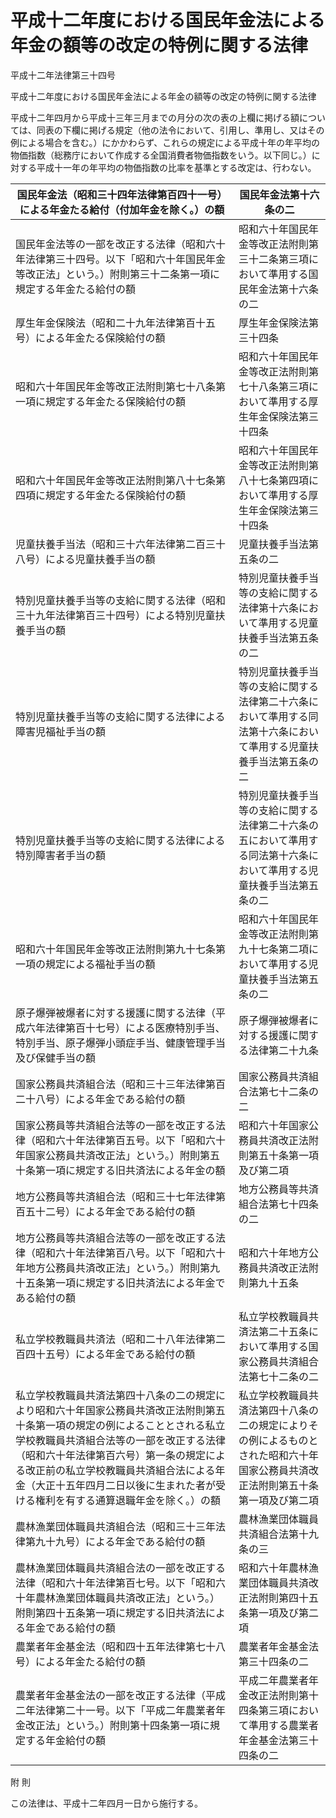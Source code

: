 # 平成十二年度における国民年金法による年金の額等の改定の特例に関する法律

平成十二年法律第三十四号

平成十二年度における国民年金法による年金の額等の改定の特例に関する法律

平成十二年四月から平成十三年三月までの月分の次の表の上欄に掲げる額については、同表の下欄に掲げる規定（他の法令において、引用し、準用し、又はその例による場合を含む。）にかかわらず、これらの規定による平成十年の年平均の物価指数（総務庁において作成する全国消費者物価指数をいう。以下同じ。）に対する平成十一年の年平均の物価指数の比率を基準とする改定は、行わない。

国民年金法（昭和三十四年法律第百四十一号）による年金たる給付（付加年金を除く。）の額 | 国民年金法第十六条の二  
---|---  
国民年金法等の一部を改正する法律（昭和六十年法律第三十四号。以下「昭和六十年国民年金等改正法」という。）附則第三十二条第一項に規定する年金たる給付の額 | 昭和六十年国民年金等改正法附則第三十二条第三項において準用する国民年金法第十六条の二  
厚生年金保険法（昭和二十九年法律第百十五号）による年金たる保険給付の額 | 厚生年金保険法第三十四条  
昭和六十年国民年金等改正法附則第七十八条第一項に規定する年金たる保険給付の額 | 昭和六十年国民年金等改正法附則第七十八条第三項において準用する厚生年金保険法第三十四条  
昭和六十年国民年金等改正法附則第八十七条第四項に規定する年金たる保険給付の額 | 昭和六十年国民年金等改正法附則第八十七条第四項において準用する厚生年金保険法第三十四条  
児童扶養手当法（昭和三十六年法律第二百三十八号）による児童扶養手当の額 | 児童扶養手当法第五条の二  
特別児童扶養手当等の支給に関する法律（昭和三十九年法律第百三十四号）による特別児童扶養手当の額 | 特別児童扶養手当等の支給に関する法律第十六条において準用する児童扶養手当法第五条の二  
特別児童扶養手当等の支給に関する法律による障害児福祉手当の額 | 特別児童扶養手当等の支給に関する法律第二十六条において準用する同法第十六条において準用する児童扶養手当法第五条の二  
特別児童扶養手当等の支給に関する法律による特別障害者手当の額 | 特別児童扶養手当等の支給に関する法律第二十六条の五において準用する同法第十六条において準用する児童扶養手当法第五条の二  
昭和六十年国民年金等改正法附則第九十七条第一項の規定による福祉手当の額 | 昭和六十年国民年金等改正法附則第九十七条第二項において準用する児童扶養手当法第五条の二  
原子爆弾被爆者に対する援護に関する法律（平成六年法律第百十七号）による医療特別手当、特別手当、原子爆弾小頭症手当、健康管理手当及び保健手当の額 | 原子爆弾被爆者に対する援護に関する法律第二十九条  
国家公務員共済組合法（昭和三十三年法律第百二十八号）による年金である給付の額 | 国家公務員共済組合法第七十二条の二  
国家公務員等共済組合法等の一部を改正する法律（昭和六十年法律第百五号。以下「昭和六十年国家公務員共済改正法」という。）附則第五十条第一項に規定する旧共済法による年金の額 | 昭和六十年国家公務員共済改正法附則第五十条第一項及び第二項  
地方公務員等共済組合法（昭和三十七年法律第百五十二号）による年金である給付の額 | 地方公務員等共済組合法第七十四条の二  
地方公務員等共済組合法等の一部を改正する法律（昭和六十年法律第百八号。以下「昭和六十年地方公務員共済改正法」という。）附則第九十五条第一項に規定する旧共済法による年金である給付の額 | 昭和六十年地方公務員共済改正法附則第九十五条  
私立学校教職員共済法（昭和二十八年法律第二百四十五号）による年金である給付の額 | 私立学校教職員共済法第二十五条において準用する国家公務員共済組合法第七十二条の二  
私立学校教職員共済法第四十八条の二の規定により昭和六十年国家公務員共済改正法附則第五十条第一項の規定の例によることとされる私立学校教職員共済組合法等の一部を改正する法律（昭和六十年法律第百六号）第一条の規定による改正前の私立学校教職員共済組合法による年金（大正十五年四月二日以後に生まれた者が受ける権利を有する通算退職年金を除く。）の額 | 私立学校教職員共済法第四十八条の二の規定によりその例によるものとされた昭和六十年国家公務員共済改正法附則第五十条第一項及び第二項  
農林漁業団体職員共済組合法（昭和三十三年法律第九十九号）による年金である給付の額 | 農林漁業団体職員共済組合法第十九条の三  
農林漁業団体職員共済組合法の一部を改正する法律（昭和六十年法律第百七号。以下「昭和六十年農林漁業団体職員共済改正法」という。）附則第四十五条第一項に規定する旧共済法による年金である給付の額 | 昭和六十年農林漁業団体職員共済改正法附則第四十五条第一項及び第二項  
農業者年金基金法（昭和四十五年法律第七十八号）による年金たる給付の額 | 農業者年金基金法第三十四条の二  
農業者年金基金法の一部を改正する法律（平成二年法律第二十一号。以下「平成二年農業者年金改正法」という。）附則第十四条第一項に規定する年金給付の額 | 平成二年農業者年金改正法附則第十四条第三項において準用する農業者年金基金法第三十四条の二  
  
附 則

この法律は、平成十二年四月一日から施行する。

